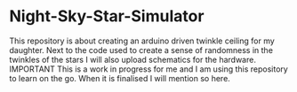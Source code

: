 # Night-Sky-Star-Simulator
This repository is about creating an arduino driven twinkle ceiling for my daughter. Next to the code used to create a sense of randomness in the twinkles of the stars I will also upload schematics for the hardware. IMPORTANT This is a work in progress for me and I am using this repository to learn on the go. When it is finalised I will mention so here. 
